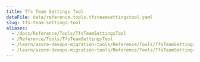 ```yaml
---
title: Tfs Team Settings Tool
dataFile: data/reference.tools.tfsteamsettingstool.yaml
slug: tfs-team-settings-tool
aliases:
  - /docs/Reference/Tools/TfsTeamSettingsTool
  - /Reference/Tools/TfsTeamSettingsTool
  - /learn/azure-devops-migration-tools/Reference/Tools/TfsTeamSettingsTool
  - /learn/azure-devops-migration-tools/Reference/Tools/TfsTeamSettingsTool/index.md
---
```

